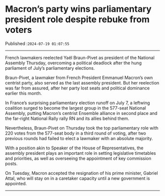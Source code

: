 # Macron’s party wins parliamentary president role despite rebuke from voters

Published :`2024-07-19 01:07:55`

---

French lawmakers reelected Yaël Braun-Pivet as president of the National Assembly Thursday, overcoming a political deadlock after the hung parliament of July’s parliamentary elections.

Braun-Pivet, a lawmaker from French President Emmanuel Macron’s own centrist party, also served as the last assembly president. But her reelection was far from assured, after her party lost seats and political dominance earlier this month.

In France’s surprising parliamentary election runoff on July 7, a leftwing coalition surged to become the largest group in the 577-seat National Assembly, putting Macron’s centrist Ensemble alliance in second place and the far-right National Rally rally RN and its allies behind them.

Nevertheless, Braun-Pivet on Thursday took the top parliamentary role with 220 votes from the 577-seat body in a third round of voting, after two previous rounds had failed to elect a lawmaker with an absolute majority.

With a position akin to Speaker of the House of Representatives, the assembly president plays an important role in setting legislative timetables and priorities, as well as overseeing the appointment of key commission posts.

On Tuesday, Macron accepted the resignation of his prime minister, Gabriel Attal, who will stay on in a caretaker capacity until a new government is appointed.

---

